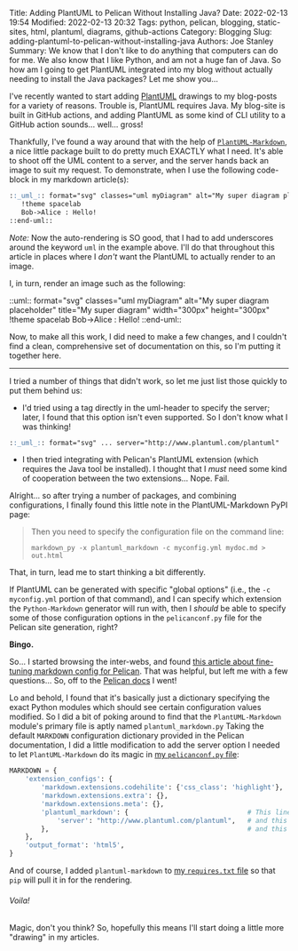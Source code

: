 Title: Adding PlantUML to Pelican Without Installing Java?
Date: 2022-02-13 19:54
Modified: 2022-02-13 20:32
Tags: python, pelican, blogging, static-sites, html, plantuml, diagrams, github-actions
Category: Blogging
Slug: adding-plantuml-to-pelican-without-installing-java
Authors: Joe Stanley
Summary: We know that I don't like to do anything that computers can do for me. We also know that I like Python, and am not a huge fan of Java. So how am I going to get PlantUML integrated into my blog without actually needing to install the Java packages? Let me show you...

I've recently wanted to start adding [PlantUML](https://plantuml.com/) drawings to my blog-posts for a variety of reasons.
Trouble is, PlantUML requires Java. My blog-site is built in GitHub actions, and adding PlantUML as some kind of CLI
utility to a GitHub action sounds... well... gross!

Thankfully, I've found a way around that with the help of [`PlantUML-Markdown`](https://pypi.org/project/plantuml-markdown/),
a nice little package built to do pretty much EXACTLY what I need. It's able to shoot off the UML content to a server,
and the server hands back an image to suit my request. To demonstrate, when I use the following code-block in my markdown
article(s):

```markdown
::_uml_:: format="svg" classes="uml myDiagram" alt="My super diagram placeholder" title="My super diagram" width="300px" height="300px"
   !theme spacelab
   Bob->Alice : Hello!
::end-uml::
```

*Note:* Now the auto-rendering is SO good, that I had to add underscores around the keyword `uml` in the example above. I'll do that
throughout this article in places where I *don't* want the PlantUML to actually render to an image.

I, in turn, render an image such as the following:

::uml:: format="svg" classes="uml myDiagram" alt="My super diagram placeholder" title="My super diagram" width="300px" height="300px"
   !theme spacelab
   Bob->Alice : Hello!
::end-uml::

Now, to make all this work, I did need to make a few changes, and I couldn't find a clean, comprehensive set of documentation on this,
so I'm putting it together here.

-----

I tried a number of things that didn't work, so let me just list those quickly to put them behind us:

* I'd tried using a tag directly in the uml-header to specify the server; later, I found that this option isn't even supported. So I
don't know what I was thinking!

```markdown
::_uml_:: format="svg" ... server="http://www.plantuml.com/plantuml"
```

* I then tried integrating with Pelican's PlantUML extension (which requires the Java tool be installed). I thought that I *must*
need some kind of cooperation between the two extensions... Nope. Fail.

Alright... so after trying a number of packages, and combining configurations, I finally found this little note in the PlantUML-Markdown
PyPI page:

> Then you need to specify the configuration file on the command line:
>
> `markdown_py -x plantuml_markdown -c myconfig.yml mydoc.md > out.html`

That, in turn, lead me to start thinking a bit differently.

If PlantUML can be generated with specific "global options" (i.e., the `-c myconfig.yml` portion of that command), and I can specify
which extension the `Python-Markdown` generator will run with, then I *should* be able to specify some of those configuration options
in the `pelicanconf.py` file for the Pelican site generation, right?

**Bingo.**

So... I started browsing the inter-webs, and found
[this article about fine-tuning markdown config for Pelican](https://jackdewinter.github.io/2019/10/16/fine-tuning-pelican-markdown-configuration/).
That was helpful, but left me with a few questions... So, off to the [Pelican docs](https://docs.getpelican.com/en/latest/settings.html) I went!

Lo and behold, I found that it's basically just a dictionary specifying the exact Python modules which should see certain configuration
values modified. So I did a bit of poking around to find that the `PlantUML-Markdown` module's primary file is aptly named `plantuml_markdown.py`
Taking the default `MARKDOWN` configuration dictionary provided in the Pelican documentation, I did a little modification to add the
server option I needed to let `PlantUML-Markdown` do its magic in
[my `pelicanconf.py` file](https://github.com/engineerjoe440/stanley-solutions-blog/blob/master/pelicanconf.py):

```python
MARKDOWN = {
    'extension_configs': {
        'markdown.extensions.codehilite': {'css_class': 'highlight'},
        'markdown.extensions.extra': {},
        'markdown.extensions.meta': {},
        'plantuml_markdown': {                              # This line,
            'server': "http://www.plantuml.com/plantuml",   # and this one,
        },                                                  # and this one, were what I changed from the default.
    },
    'output_format': 'html5',
}
```

And of course, I added `plantuml-markdown` to [my `requires.txt` file](https://github.com/engineerjoe440/stanley-solutions-blog/blob/master/requires.txt)
so that `pip` will pull it in for the rendering.

###### Voila!

Magic, don't you think? So, hopefully this means I'll start doing a little more "drawing" in my articles.
